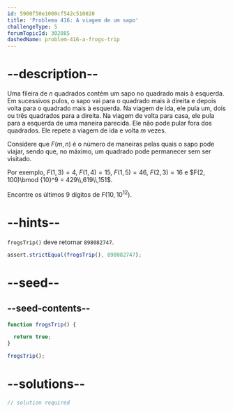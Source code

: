 ```yaml
---
id: 5900f50e1000cf542c510020
title: 'Problema 416: A viagem de um sapo'
challengeType: 5
forumTopicId: 302085
dashedName: problem-416-a-frogs-trip
---
```


# --description--

Uma fileira de $n$ quadrados contém um sapo no quadrado mais à esquerda. Em sucessivos pulos, o sapo vai para o quadrado mais à direita e depois volta para o quadrado mais à esquerda. Na viagem de ida, ele pula um, dois ou três quadrados para a direita. Na viagem de volta para casa, ele pula para a esquerda de uma maneira parecida. Ele não pode pular fora dos quadrados. Ele repete a viagem de ida e volta $m$ vezes.

Considere que $F(m, n)$ é o número de maneiras pelas quais o sapo pode viajar, sendo que, no máximo, um quadrado pode permanecer sem ser visitado.

Por exemplo, $F(1, 3) = 4$, $F(1, 4) = 15$, $F(1, 5) = 46$, $F(2, 3) = 16$ e $F(2, 100)\bmod {10}^9 = 429\\,619\\,151$.

Encontre os últimos 9 dígitos de $F(10, {10}^{12})$.

# --hints--

`frogsTrip()` deve retornar `898082747`.

```js
assert.strictEqual(frogsTrip(), 898082747);
```

# --seed--

## --seed-contents--

```js
function frogsTrip() {

  return true;
}

frogsTrip();
```

# --solutions--

```js
// solution required
```
